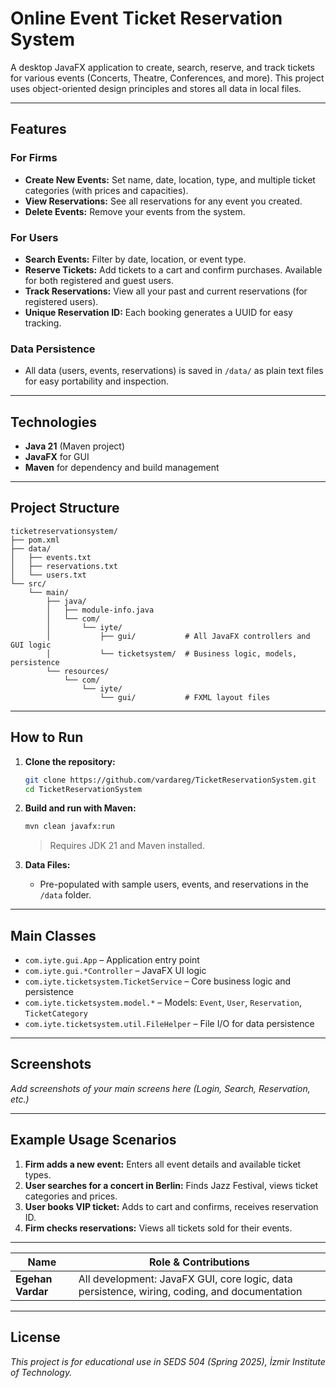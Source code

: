 # Online Event Ticket Reservation System

A desktop JavaFX application to create, search, reserve, and track tickets for various events (Concerts, Theatre, Conferences, and more). This project uses object-oriented design principles and stores all data in local files.

---

## Features

### For Firms

* **Create New Events:** Set name, date, location, type, and multiple ticket categories (with prices and capacities).
* **View Reservations:** See all reservations for any event you created.
* **Delete Events:** Remove your events from the system.

### For Users

* **Search Events:** Filter by date, location, or event type.
* **Reserve Tickets:** Add tickets to a cart and confirm purchases. Available for both registered and guest users.
* **Track Reservations:** View all your past and current reservations (for registered users).
* **Unique Reservation ID:** Each booking generates a UUID for easy tracking.

### Data Persistence

* All data (users, events, reservations) is saved in `/data/` as plain text files for easy portability and inspection.

---

## Technologies

* **Java 21** (Maven project)
* **JavaFX** for GUI
* **Maven** for dependency and build management

---

## Project Structure

```
ticketreservationsystem/
├── pom.xml
├── data/
│   ├── events.txt
│   ├── reservations.txt
│   └── users.txt
└── src/
    └── main/
        ├── java/
        │   ├── module-info.java
        │   └── com/
        │       └── iyte/
        │           ├── gui/           # All JavaFX controllers and GUI logic
        │           └── ticketsystem/  # Business logic, models, persistence
        └── resources/
            └── com/
                └── iyte/
                    └── gui/           # FXML layout files
```

---

## How to Run

1. **Clone the repository:**

   ```sh
   git clone https://github.com/vardareg/TicketReservationSystem.git
   cd TicketReservationSystem
   ```

2. **Build and run with Maven:**

   ```sh
   mvn clean javafx:run
   ```

   > Requires JDK 21 and Maven installed.

3. **Data Files:**

   * Pre-populated with sample users, events, and reservations in the `/data` folder.

---

## Main Classes

* `com.iyte.gui.App` – Application entry point
* `com.iyte.gui.*Controller` – JavaFX UI logic
* `com.iyte.ticketsystem.TicketService` – Core business logic and persistence
* `com.iyte.ticketsystem.model.*` – Models: `Event`, `User`, `Reservation`, `TicketCategory`
* `com.iyte.ticketsystem.util.FileHelper` – File I/O for data persistence

---

## Screenshots

*Add screenshots of your main screens here (Login, Search, Reservation, etc.)*

---

## Example Usage Scenarios

1. **Firm adds a new event:** Enters all event details and available ticket types.
2. **User searches for a concert in Berlin:** Finds Jazz Festival, views ticket categories and prices.
3. **User books VIP ticket:** Adds to cart and confirms, receives reservation ID.
4. **Firm checks reservations:** Views all tickets sold for their events.

---

| Name              | Role & Contributions                                                                         |
| ----------------- | -------------------------------------------------------------------------------------------- |
| **Egehan Vardar** | All development: JavaFX GUI, core logic, data persistence, wiring, coding, and documentation |

---

## License

*This project is for educational use in SEDS 504 (Spring 2025), İzmir Institute of Technology.*
